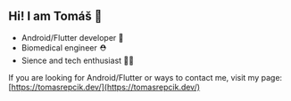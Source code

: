 ## Hi! I am Tomáš 👋
* Android/Flutter developer 📱
* Biomedical engineer ⛑️
* Sience and tech enthusiast 👨‍🔬

If you are looking for Android/Flutter or ways to contact me, visit my page: [https://tomasrepcik.dev/](https://tomasrepcik.dev/)
